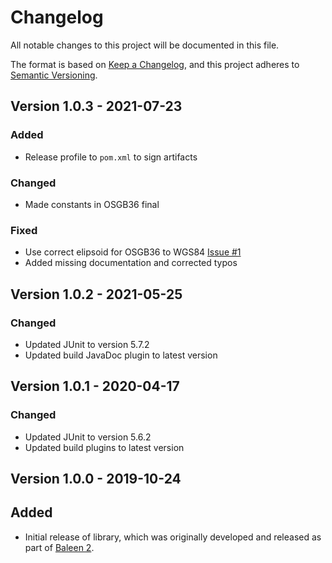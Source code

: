 # Changelog

All notable changes to this project will be documented in this file.

The format is based on [Keep a Changelog](https://keepachangelog.com/en/1.0.0/),
and this project adheres to [Semantic Versioning](https://semver.org/spec/v2.0.0.html).

## Version 1.0.3 - 2021-07-23

### Added
* Release profile to `pom.xml` to sign artifacts

### Changed
* Made constants in OSGB36 final

### Fixed
* Use correct elipsoid for OSGB36 to WGS84 [Issue #1](https://github.com/dstl/osgb/issues/1)
* Added missing documentation and corrected typos

## Version 1.0.2 - 2021-05-25

### Changed
* Updated JUnit to version 5.7.2
* Updated build JavaDoc plugin to latest version

## Version 1.0.1 - 2020-04-17

### Changed
* Updated JUnit to version 5.6.2
* Updated build plugins to latest version

## Version 1.0.0 - 2019-10-24

## Added
* Initial release of library, which was originally developed and released as part of [Baleen 2](https://github.com/dstl/baleen).